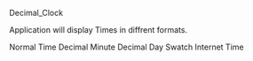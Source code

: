 Decimal_Clock

Application will display Times in diffrent formats.

Normal Time 
Decimal Minute 
Decimal Day 
Swatch Internet Time